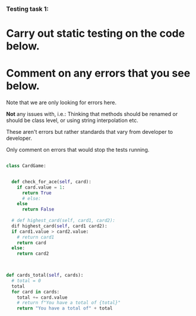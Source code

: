 ### Testing task 1:

# Carry out static testing on the code below.
# Comment on any errors that you see below.

Note that we are only looking for errors here.

**Not** any issues with, i.e.: 
Thinking that methods should be renamed or should be class level, or using string interpolation etc. 

These aren't errors but rather standards that vary from developer to developer. 

Only comment on errors that would stop the tests running.

```python

class CardGame:


  def check_for_ace(self, card):
    if card.value = 1:
      return True
      # else:
    else
      return False
   
  # def highest_card(self, card1, card2):
  dif highest_card(self, card1 card2):
  if card1.value > card2.value:
    # return card1
    return card
  else:
    return card2
  


def cards_total(self, cards):
  # total = 0
  total
  for card in cards:
    total += card.value
    # return f"You have a total of {total}"
    return "You have a total of" + total
  
```
